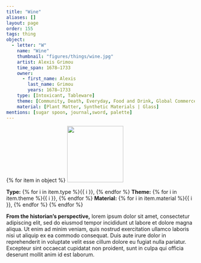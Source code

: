 ```yaml
---
title: "Wine"
aliases: []
layout: page
order: 155
tags: thing
object:
  - letter: "W"
    name: "Wine"
    thumbnail: "figures/things/wine.jpg"
    artist: Alexis Grimou
    time_span: 1678–1733
    owner:
      - first_name: Alexis
        last_name: Grimou
        years: 1678–1733
    type: [Intoxicant, Tableware]
    theme: [Community, Death, Everyday, Food and Drink, Global Commerce, Leisure]
    material: [Plant Matter, Synthetic Materials | Glass]
mentions: [sugar spoon, journal,sword, palette]
---
```


{% for item in object %}
<img src="/_assets/images/{{ item.thumbnail }}" width="150"/>

**Type:** {% for i in item.type %}{{ i }}, {% endfor %}
**Theme:** {% for i in item.theme %}{{ i }}, {% endfor %}
**Material:** {% for i in item.material %}{{ i }}, {% endfor %}
{% endfor %}

**From the historian’s perspective,** lorem ipsum dolor sit amet, consectetur adipiscing elit, sed do eiusmod tempor incididunt ut labore et dolore magna aliqua. Ut enim ad minim veniam, quis nostrud exercitation ullamco laboris nisi ut aliquip ex ea commodo consequat. Duis aute irure dolor in reprehenderit in voluptate velit esse cillum dolore eu fugiat nulla pariatur. Excepteur sint occaecat cupidatat non proident, sunt in culpa qui officia deserunt mollit anim id est laborum.